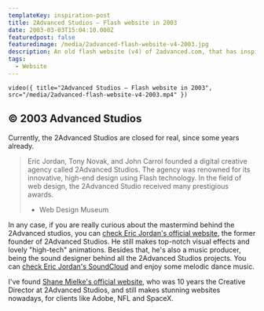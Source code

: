 ```yaml
---
templateKey: inspiration-post
title: 2Advanced Studios — Flash website in 2003
date: 2003-03-03T15:04:10.000Z
featuredpost: false
featuredimage: /media/2advanced-flash-website-v4-2003.jpg
description: An old flash website (v4) of 2advanced.com, that has inspired me quite a lot in my teenage years.
tags:
  - Website
---
```


`video({ title="2Advanced Studios — Flash website in 2003", src="/media/2advanced-flash-website-v4-2003.mp4" })`

## © 2003 Advanced Studios

Currently, the 2Advanced Studios are closed for real, since some years already.

> Eric Jordan, Tony Novak, and John Carrol founded a digital creative agency called 2Advanced Studios. The agency was renowned for its innovative, high-end design using Flash technology. In the field of web design, the 2Advanced Studio received many prestigious awards.
>
> - Web Design Museum

In any case, if you are really curious about the mastermind behind the 2Advanced studios, you can [check Eric Jordan's official website](https://www.ericjordan.com/), the former founder of 2Advanced Studios. He still makes top-notch visual effects and lovely "high-tech" animations. Besides that, he's also a music producer, being the sound designer behind all the 2Advanced Studios projects. You can [check Eric Jordan's SoundCloud](https://soundcloud.com/ericjordan) and enjoy some melodic dance music.

I've found [Shane Mielke's official website](https://www.shanemielke.com/), who was 10 years the Creative Director at 2Advanced Studios, and still makes stunning websites nowadays, for clients like Adobe, NFL and SpaceX.

